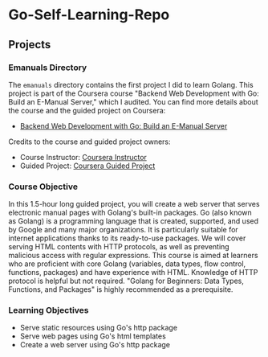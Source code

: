 # Go-Self-Learning-Repo

## Projects

### Emanuals Directory

The `emanuals` directory contains the first project I did to learn Golang.
This project is part of the Coursera course "Backend Web Development with Go: Build an E-Manual Server," which I audited. You can find more details about the course and the guided project on Coursera:

- [Backend Web Development with Go: Build an E-Manual Server](https://www.coursera.org/learn/backend-web-development-go)

Credits to the course and guided project owners:

- Course Instructor: [Coursera Instructor](https://www.coursera.org/instructor)
- Guided Project: [Coursera Guided Project](https://www.coursera.org/projects)


### Course Objective

In this 1.5-hour long guided project, you will create a web server that serves electronic manual pages with Golang's built-in packages. Go (also known as Golang) is a programming language that is created, supported, and used by Google and many major organizations. It is particularly suitable for internet applications thanks to its ready-to-use packages. We will cover serving HTML contents with HTTP protocols, as well as preventing malicious access with regular expressions. This course is aimed at learners who are proficient with core Golang (variables, data types, flow control, functions, packages) and have experience with HTML. Knowledge of HTTP protocol is helpful but not required. "Golang for Beginners: Data Types, Functions, and Packages" is highly recommended as a prerequisite.

### Learning Objectives

- Serve static resources using Go's http package
- Serve web pages using Go's html templates
- Create a web server using Go's http package
